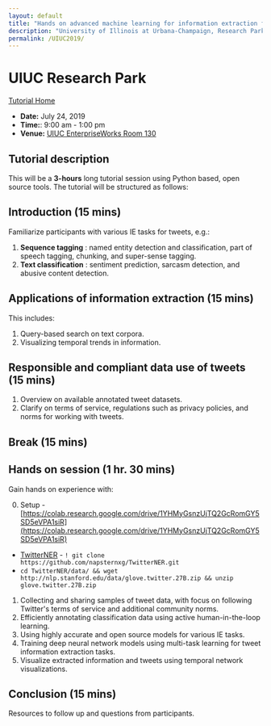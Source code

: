```yaml
---
layout: default
title: "Hands on advanced machine learning for information extraction from tweets --- tasks, data, and open source tools"
description: "University of Illinois at Urbana-Champaign, Research Park on July 24th 2019. 9:00 a.m. - 1:00 p.m."
permalink: /UIUC2019/
---
```


# UIUC Research Park

[Tutorial Home](../)

* **Date:** July 24, 2019
* **Time:**: 9:00 am - 1:00 pm
* **Venue:** [UIUC EnterpriseWorks Room 130](https://calendars.illinois.edu/detail/5115?eventId=33346311)


## Tutorial description

This will be a **3-hours**  long tutorial session using Python based, open source tools. The tutorial will be structured as follows:

## Introduction (15 mins)

Familiarize participants with various IE tasks for tweets, e.g.:

1. **Sequence tagging** : named entity detection and classification, part of speech tagging, chunking, and super-sense tagging.
2. **Text classification** : sentiment prediction, sarcasm detection, and abusive content detection.

## Applications of information extraction (15 mins)

This includes:

1. Query-based search on text corpora.
2. Visualizing temporal trends in information.

## Responsible and compliant data use of tweets (15 mins)

1. Overview on available annotated tweet datasets.
2. Clarify on terms of service, regulations such as privacy policies, and norms for working with tweets.

## Break (15 mins)

## Hands on session (1 hr. 30 mins)

Gain hands on experience with:

0. Setup - [https://colab.research.google.com/drive/1YHMyGsnzUjTQ2GcRomGY5SD5eVPA1siR](https://colab.research.google.com/drive/1YHMyGsnzUjTQ2GcRomGY5SD5eVPA1siR)
  - [TwitterNER](https://github.com/napsternxg/TwitterNER) - `! git clone https://github.com/napsternxg/TwitterNER.git`
  - `cd TwitterNER/data/ && wget http://nlp.stanford.edu/data/glove.twitter.27B.zip && unzip glove.twitter.27B.zip`
1. Collecting and sharing samples of tweet data, with focus on following Twitter&#39;s terms of service and additional community norms.
2. Efficiently annotating classification data using active human-in-the-loop learning.
3. Using highly accurate and open source models for various IE tasks.
4. Training deep neural network models using multi-task learning for tweet information extraction tasks.
5. Visualize extracted information and tweets using temporal network visualizations.

## Conclusion (15 mins)

Resources to follow up and questions from participants.
